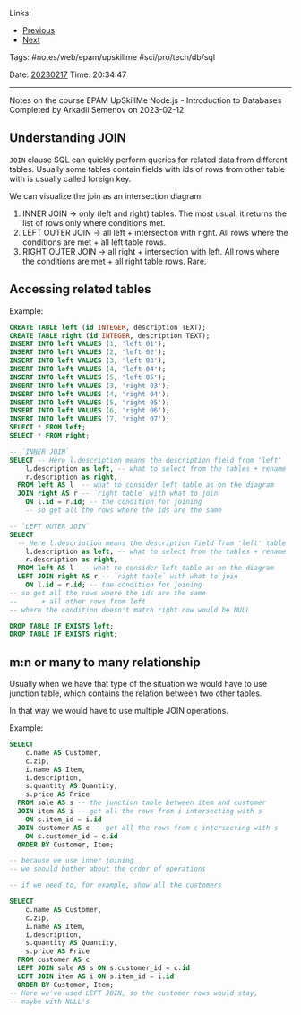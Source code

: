   
Links:

- [Previous](03%20Managing%20Databases.md)
- [Next](05%20Data%20types.md)

Tags: #notes/web/epam/upskillme #sci/pro/tech/db/sql

Date: [20230217](../../../../../200%20Diary/205%20Day/20230217.md)
Time: 20:34:47
_____

Notes on the course EPAM UpSkillMe Node.js - Introduction to Databases
Completed by Arkadii Semenov on 2023-02-12

## Understanding JOIN

`JOIN` clause SQL can quickly perform queries for related data from different tables. Usually some tables contain fields with ids of rows from other table with is usually called foreign key.

We can visualize the join as an intersection diagram:

1. INNER JOIN -> only (left and right) tables. The most usual, it returns the list of rows only where conditions met.
2. LEFT OUTER JOIN -> all left + intersection with right. All rows where the conditions are met + all left table rows.
3. RIGHT OUTER JOIN -> all right + intersection with left. All rows where the conditions are met + all right table rows. Rare.

## Accessing related tables

Example:

```sql
CREATE TABLE left (id INTEGER, description TEXT);
CREATE TABLE right (id INTEGER, description TEXT);
INSERT INTO left VALUES (1, 'left 01');
INSERT INTO left VALUES (2, 'left 02');
INSERT INTO left VALUES (3, 'left 03');
INSERT INTO left VALUES (4, 'left 04');
INSERT INTO left VALUES (5, 'left 05');
INSERT INTO left VALUES (3, 'right 03');
INSERT INTO left VALUES (4, 'right 04');
INSERT INTO left VALUES (5, 'right 05');
INSERT INTO left VALUES (6, 'right 06');
INSERT INTO left VALUES (7, 'right 07');
SELECT * FROM left;
SELECT * FROM right;

-- `INNER JOIN`
SELECT -- Here l.description means the description field from 'left'
    l.description as left, -- what to select from the tables + rename
    r.description as right,
  FROM left AS l  -- what to consider left table as on the diagram
  JOIN right AS r -- `right table` with what to join
    ON l.id = r.id; -- the condition for joining
    -- so get all the rows where the ids are the same

-- `LEFT OUTER JOIN`
SELECT
  -- Here l.description means the description field from 'left' table
    l.description as left, -- what to select from the tables + rename
    r.description as right,
  FROM left AS l  -- what to consider left table as on the diagram
  LEFT JOIN right AS r -- `right table` with what to join
    ON l.id = r.id; -- the condition for joining
-- so get all the rows where the ids are the same
--      + all other rows from left
-- where the condition doesn't match right row would be NULL

DROP TABLE IF EXISTS left;
DROP TABLE IF EXISTS right;
```

## m:n or many to many relationship

Usually when we have that type of the situation we would have to use junction table, which contains the relation between two other tables.

In that way we would have to use multiple JOIN operations.

Example:

```sql
SELECT
    c.name AS Customer,
    c.zip,
    i.name AS Item,
    i.description,
    s.quantity AS Quantity,
    s.price AS Price
  FROM sale AS s -- the junction table between item and customer
  JOIN item AS i -- get all the rows from i intersecting with s
    ON s.item_id = i.id
  JOIN customer AS c -- get all the rows from c intersecting with s
    ON s.customer_id = c.id
  ORDER BY Customer, Item;

-- because we use inner joining
-- we should bother about the order of operations

-- if we need to, for example, show all the customers

SELECT
    c.name AS Customer,
    c.zip,
    i.name AS Item,
    i.description,
    s.quantity AS Quantity,
    s.price AS Price
  FROM customer AS c
  LEFT JOIN sale AS s ON s.customer_id = c.id
  LEFT JOIN item AS i ON s.item_id = i.id
  ORDER BY Customer, Item;
-- Here we've used LEFT JOIN, so the customer rows would stay,
-- maybe with NULL's
```
